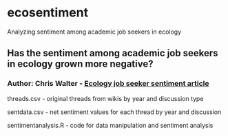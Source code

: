 # ecosentiment
Analyzing sentiment among academic job seekers in ecology

## Has the sentiment among academic job seekers in ecology grown more negative?
### Author: Chris Walter - [Ecology job seeker sentiment article](https://waltscienceblog.github.io/ecosentiment/)

threads.csv - original threads from wikis by year and discussion type

sentdata.csv - net sentiment values for each thread by year and discussion

sentimentanalysis.R - code for data manipulation and sentiment analysis
